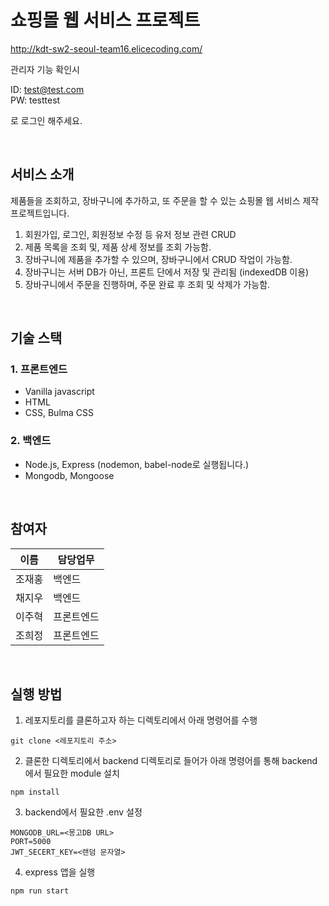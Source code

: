 # 쇼핑몰 웹 서비스 프로젝트

http://kdt-sw2-seoul-team16.elicecoding.com/

관리자 기능 확인시

ID: test@test.com <br>
PW: testtest

로 로그인 해주세요.

<br>

## 서비스 소개
제품들을 조회하고, 장바구니에 추가하고, 또 주문을 할 수 있는 쇼핑몰 웹 서비스 제작 프로젝트입니다.

1. 회원가입, 로그인, 회원정보 수정 등 유저 정보 관련 CRUD
2. 제품 목록을 조회 및, 제품 상세 정보를 조회 가능함.
3. 장바구니에 제품을 추가할 수 있으며, 장바구니에서 CRUD 작업이 가능함.
4. 장바구니는 서버 DB가 아닌, 프론트 단에서 저장 및 관리됨 (indexedDB 이용)
5. 장바구니에서 주문을 진행하며, 주문 완료 후 조회 및 삭제가 가능함.

<br>

## 기술 스택
### 1. 프론트엔드
- Vanilla javascript
- HTML
- CSS, Bulma CSS

### 2. 백엔드
- Node.js, Express (nodemon, babel-node로 실행됩니다.)
- Mongodb, Mongoose

<br>

## 참여자

이름	| 담당업무
-|-
조재홍	|백엔드
채지우	|백엔드
이주혁	|프론트엔드
조희정	|프론트엔드

<br>

## 실행 방법

1. 레포지토리를 클론하고자 하는 디렉토리에서 아래 명령어를 수행
```
git clone <레포지토리 주소>
```

2. 클론한 디렉토리에서 backend 디렉토리로 들어가 아래 명령어를 통해 backend에서 필요한 module 설치
```
npm install
```

3. backend에서 필요한 .env 설정
```
MONGODB_URL=<몽고DB URL>
PORT=5000
JWT_SECERT_KEY=<랜덤 문자열>
```

4. express 앱을 실행
```
npm run start
```
